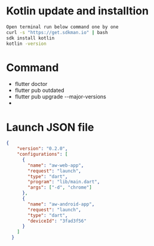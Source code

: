 # Kotlin update and installtion

```cmd
Open terminal run below command one by one
curl -s "https://get.sdkman.io" | bash
sdk install kotlin
kotlin -version
```

# Command
- flutter doctor
- flutter pub outdated
- flutter pub upgrade --major-versions
- 
# Launch JSON file
```json
{
    "version": "0.2.0",
    "configurations": [
      {
        "name": "aw-web-app",
        "request": "launch",
        "type": "dart",
        "program": "lib/main.dart",
        "args": ["-d", "chrome"]
      },
      {
        "name": "aw-android-app",
        "request": "launch",
        "type": "dart",
        "deviceId": "3fad3f56"
      }
    ]
  }
```
  
